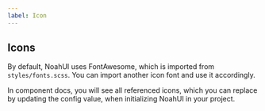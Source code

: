```yaml
---
label: Icon
---
```


## Icons

<ComponentMeta name="NIcon" />

By default, NoahUI uses FontAwesome, which is imported from `styles/fonts.scss`.
You can import another icon font and use it accordingly.

In component docs, you will see all referenced icons, which you can replace by updating the
config value, when initializing NoahUI in your project.

<ComponentDemo name="Icons" />
